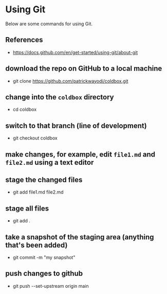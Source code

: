 Using Git
=========


Below are some commands for using Git.


## References

* https://docs.github.com/en/get-started/using-git/about-git


## download the repo on GitHub to a local machine

* git clone https://github.com/patrickwayodi/coldbox.git


## change into the `coldbox` directory

* cd coldbox


## switch to that branch (line of development)

* git checkout coldbox


## make changes, for example, edit `file1.md` and `file2.md` using a text editor


## stage the changed files

* git add file1.md file2.md


## stage all files

* git add .


## take a snapshot of the staging area (anything that's been added)

* git commit -m "my snapshot"


## push changes to github

* git push --set-upstream origin main
